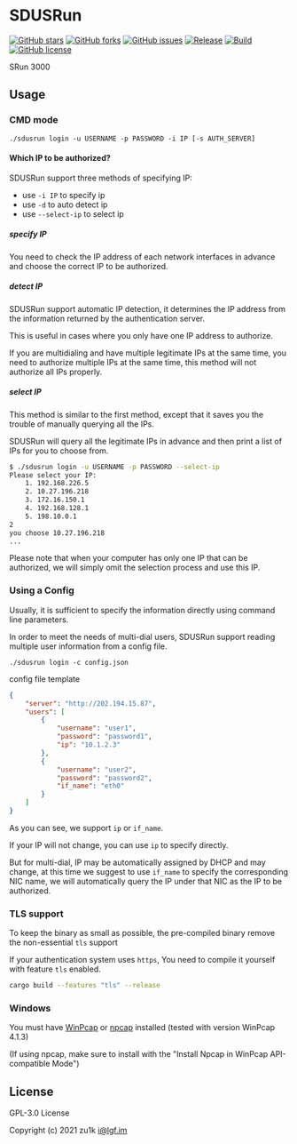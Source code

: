 # SDUSRun

[![GitHub stars](https://img.shields.io/github/stars/zu1k/sdusrun)](https://github.com/zu1k/sdusrun/stargazers)
[![GitHub forks](https://img.shields.io/github/forks/zu1k/sdusrun)](https://github.com/zu1k/sdusrun/network)
[![GitHub issues](https://img.shields.io/github/issues/zu1k/sdusrun)](https://github.com/zu1k/sdusrun/issues)
[![Release](https://img.shields.io/github/release/zu1k/sdusrun)](https://github.com/zu1k/sdusrun/releases)
[![Build](https://github.com/zu1k/sdusrun/actions/workflows/build.yml/badge.svg)](https://github.com/zu1k/sdusrun/actions/workflows/build.yml)
[![GitHub license](https://img.shields.io/github/license/zu1k/sdusrun)](https://github.com/zu1k/sdusrun/blob/master/LICENSE)

SRun 3000

## Usage

### CMD mode

```
./sdusrun login -u USERNAME -p PASSWORD -i IP [-s AUTH_SERVER]
```

#### Which IP to be authorized?

SDUSRun support three methods of specifying IP:

- use `-i IP` to specify ip
- use `-d` to auto detect ip
- use `--select-ip` to select ip

##### specify IP

You need to check the IP address of each network interfaces in advance and choose the correct IP to be authorized.

##### detect IP

SDUSRun support automatic IP detection, it determines the IP address from the information returned by the authentication server.

This is useful in cases where you only have one IP address to authorize.

If you are multidialing and have multiple legitimate IPs at the same time, you need to authorize multiple IPs at the same time, this method will not authorize all IPs properly.

##### select IP

This method is similar to the first method, except that it saves you the trouble of manually querying all the IPs.

SDUSRun will query all the legitimate IPs in advance and then print a list of IPs for you to choose from.

```sh
$ ./sdusrun login -u USERNAME -p PASSWORD --select-ip
Please select your IP:
    1. 192.168.226.5
    2. 10.27.196.218
    3. 172.16.150.1
    4. 192.168.128.1
    5. 198.10.0.1
2
you choose 10.27.196.218
...
```

Please note that when your computer has only one IP that can be authorized, we will simply omit the selection process and use this IP.

### Using a Config

Usually, it is sufficient to specify the information directly using command line parameters.

In order to meet the needs of multi-dial users, SDUSRun support reading multiple user information from a config file.

```
./sdusrun login -c config.json
```

config file template

```json
{
    "server": "http://202.194.15.87",
    "users": [
        {
            "username": "user1",
            "password": "password1",
            "ip": "10.1.2.3"
        },
        {
            "username": "user2",
            "password": "password2",
            "if_name": "eth0"
        }
    ]
}
```

As you can see, we support `ip` or `if_name`.

If your IP will not change, you can use `ip` to specify directly.

But for multi-dial, IP may be automatically assigned by DHCP and may change, at this time we suggest to use `if_name` to specify the corresponding NIC name, we will automatically query the IP under that NIC as the IP to be authorized.

### TLS support

To keep the binary as small as possible, the pre-compiled binary remove the non-essential `tls` support

If your authentication system uses `https`, You need to compile it yourself with feature `tls` enabled.

```sh
cargo build --features "tls" --release
```

### Windows

You must have [WinPcap](https://www.winpcap.org/) or [npcap](https://nmap.org/npcap/) installed (tested with version WinPcap 4.1.3)

(If using npcap, make sure to install with the "Install Npcap in WinPcap API-compatible Mode")

## License

GPL-3.0 License

Copyright (c) 2021 zu1k <i@lgf.im>

